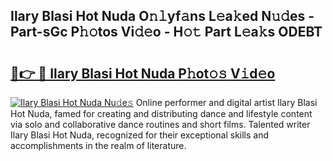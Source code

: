 ## Ilary Blasi Hot Nuda O𝚗𝚕yf𝚊ns L𝚎a𝚔ed N𝚞𝚍es - Part-sGc P𝚑𝚘tos Vi𝚍𝚎o - H𝚘𝚝 Part L𝚎a𝚔s ODEBT

# <h2><a href="http://kf2rl98.oniu.top/?m=Ilary+Blasi+Hot+Nuda">🔗👉 🔴 Ilary Blasi Hot Nuda P𝚑ot𝚘𝚜 V𝚒d𝚎o</a></h2>

[![Ilary Blasi Hot Nuda Nu𝚍e𝚜](https://i.imgur.com/0qMVB7G.gif)](http://kf2rl98.oniu.top/?m=Ilary+Blasi+Hot+Nuda)
Online performer and digital artist Ilary Blasi Hot Nuda, famed for creating and distributing dance and lifestyle content via solo and collaborative dance routines and short films. Talented writer Ilary Blasi Hot Nuda, recognized for their exceptional skills and accomplishments in the realm of literature.  
